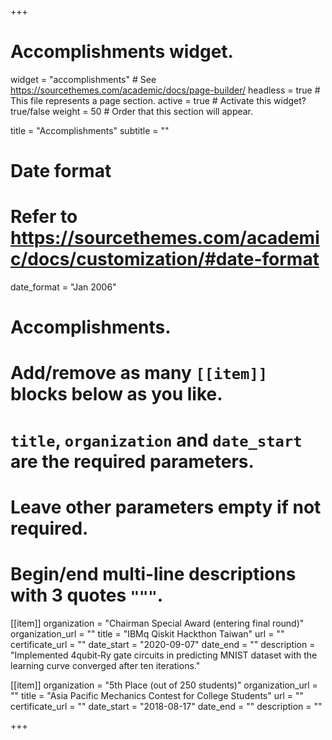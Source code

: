 +++
# Accomplishments widget.
widget = "accomplishments"  # See https://sourcethemes.com/academic/docs/page-builder/
headless = true  # This file represents a page section.
active = true  # Activate this widget? true/false
weight = 50  # Order that this section will appear.

title = "Accomplish&shy;ments"
subtitle = ""

# Date format
#   Refer to https://sourcethemes.com/academic/docs/customization/#date-format
date_format = "Jan 2006"

# Accomplishments.
#   Add/remove as many `[[item]]` blocks below as you like.
#   `title`, `organization` and `date_start` are the required parameters.
#   Leave other parameters empty if not required.
#   Begin/end multi-line descriptions with 3 quotes `"""`.

[[item]]
  organization = "Chairman Special Award (entering final round)"
  organization_url = ""
  title = "IBMq Qiskit Hackthon Taiwan"
  url = ""
  certificate_url = ""
  date_start = "2020-09-07"
  date_end = ""
  description = "Implemented 4qubit‑Ry gate circuits in predicting MNIST dataset with the learning curve converged after ten iterations."

[[item]]
  organization = "5th Place (out of 250 students)"
  organization_url = ""
  title = "Asia Pacific Mechanics Contest for College Students"
  url = ""
  certificate_url = ""
  date_start = "2018-08-17"
  date_end = ""
  description = ""

+++
